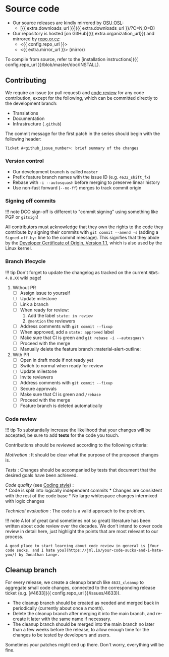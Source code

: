 # Source code

* Our source releases are kindly mirrored by [OSU OSL](https://osuosl.org):
    * [{{ extra.downloads_url }}]({{ extra.downloads_url }}/?C=N;O=D)
* Our repository is hosted [on GitHub]({{ extra.organization_url}}) and mirrored by [repo.or.cz](https://repo.or.cz):
    * <{{ config.repo_url }}>
    * <{{ extra.mirror_url }}> (mirror)

To compile from source, refer to the [installation instructions]({{ config.repo_url }}/blob/master/doc/INSTALL).

## Contributing

We require an issue (or pull request) and [code review](#code-review) for any code contribution, except for the following, which can be committed directly to the development branch:

* Translations
* Documentation
* Infrastructure (`.github`)

The commit message for the first patch in the series should begin with the following header:

```
Ticket #<github_issue_number>: brief summary of the changes
```

### Version control

* Our development branch is called `master`
* Prefix feature branch names with the issue ID (e.g. `4632_shift_fx`)
* Rebase with `-i --autosquash` before merging to preserve linear history
* Use non-fast forward (`--no-ff`) merges to track commit origin

### Signing off commits

!!! note
    DCO sign-off is different to "commit signing" using something like PGP or `gitsign`!

All contributors must acknowledge that they own the rights to the code they contribute by signing their commits with `git commit --amend -s` (adding a `Signed-off-by:` line to the commit message). This signifies that they abide by the [Developer Certificate of Origin, Version 1.1](https://developercertificate.org), which is also used by the Linux kernel.

### Branch lifecycle

!!! tip
    Don't forget to update the changelog as tracked on the current `NEWS-4.8.XX` wiki page!

1. Without PR
    - [ ] Assign issue to yourself
    - [ ] Update milestone
    - [ ] Link a branch
    - [ ] When ready for review:
         1. Add the label `state: in review`
         2. `@mention` the reviewers
    - [ ] Address comments with `git commit --fixup`
    - [ ] When approved, add a `state: approved` label
    - [ ] Make sure that CI is green and `git rebase -i --autosquash`
    - [ ] Proceed with the merge 
    - [ ] Manually delete the feature branch :material-alert-outline:
2. With PR
    - [ ] Open in draft mode if not ready yet
    - [ ] Switch to normal when ready for review
    - [ ] Update milestone
    - [ ] Invite reviewers
    - [ ] Address comments with `git commit --fixup`
    - [ ] Secure approvals
    - [ ] Make sure that CI is green and `/rebase`
    - [ ] Proceed with the merge 
    - [ ] Feature branch is deleted automatically

### Code review

!!! tip
    To substantially increase the likelihood that your changes will be accepted, be sure to add **tests** for the code you touch.

Contributions should be reviewed according to the following criteria:

*Motivation*
:   It should be clear what the purpose of the proposed changes is.

*Tests*
:   Changes should be accompanied by tests that document that the desired goals have been achieved.

*Code quality* (see [Coding style](coding-style.md))
:   
    * Code is split into logically independent commits
    * Changes are consistent with the rest of the code base
    * No large whitespace changes intermixed with logic changes

*Technical evaluation*
:   The code is a valid approach to the problem.

!!! note
    A lot of great (and sometimes not so great) literature has been written about code review over the decades. We don't intend to cover code review in detail here, just highlight the points that are most relevant to our process.

    A good place to start learning about code review in general is [Your code sucks, and I hate you](https://jml.io/your-code-sucks-and-i-hate-you/) by Jonathan Lange.

## Cleanup branch

For every release, we create a cleanup branch like `4633_cleanup` to aggregate small code changes, connected to the corresponding release ticket (e.g. [#4633]({{ config.repo_url }}/issues/4633)).

* The cleanup branch should be created as needed and merged back in periodically (currently about once a month).
* Delete the cleanup branch after merging it into the main branch, and re-create it later with the same name if necessary.
* The cleanup branch should be merged into the main branch no later than a few weeks before the release, to allow enough time for the changes to be tested by developers and users.

Sometimes your patches might end up there. Don't worry, everything will be fine.

